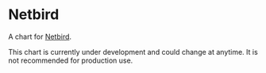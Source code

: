 # Netbird

A chart for [Netbird](https://netbird.io/).

This chart is currently under development and could change at anytime. It is not recommended for production use.
